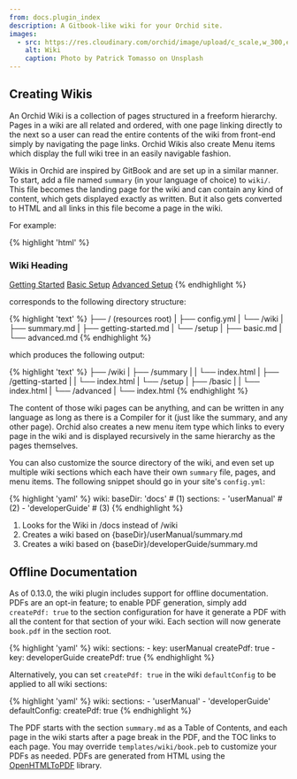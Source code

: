 ```yaml
---
from: docs.plugin_index
description: A Gitbook-like wiki for your Orchid site. 
images:
  - src: https://res.cloudinary.com/orchid/image/upload/c_scale,w_300,e_blur:150/v1524973072/plugins/wiki.jpg
    alt: Wiki
    caption: Photo by Patrick Tomasso on Unsplash
---
```


## Creating Wikis

An Orchid Wiki is a collection of pages structured in a freeform hierarchy. Pages in a wiki are all related and ordered, 
with one page linking directly to the next so a user can read the entire contents of the wiki from front-end simply by 
navigating the page links. Orchid Wikis also create Menu items which display the full wiki tree in an easily navigable
fashion.

Wikis in Orchid are inspired by GitBook and are set up in a similar manner. To start, add a file named `summary` (in 
your language of choice) to `wiki/`. This file becomes the landing page for the wiki and can contain any kind of 
content, which gets displayed exactly as written. But it also gets converted to HTML and all links in this file become a 
page in the wiki. 

For example: 

{% highlight 'html' %}
### Wiki Heading

[Getting Started](getting-started.md)
[Basic Setup](setup/basic.md)
[Advanced Setup](setup/advanced.md)
{% endhighlight %}

corresponds to the following directory structure:

{% highlight 'text' %}
├── / (resources root)
|   ├── config.yml
|   └── /wiki
|       ├── summary.md
|       ├── getting-started.md
|       └── /setup
|           ├── basic.md
|           └── advanced.md
{% endhighlight %}

which produces the following output:

{% highlight 'text' %}
├── /wiki
|   ├── /summary
|   |   └── index.html
|   ├── /getting-started
|   |   └── index.html
|   └── /setup
|       ├── /basic
|       |   └── index.html
|       └── /advanced
|           └── index.html
{% endhighlight %}

The content of those wiki pages can be anything, and can be written in any language as long as there is a Compiler for 
it (just like the summary, and any other page). Orchid also creates a new menu item type which links to every page in 
the wiki and is displayed recursively in the same hierarchy as the pages themselves. 

You can also customize the source directory of the wiki, and even set up multiple wiki sections which each have their 
own `summary` file, pages, and menu items. The following snippet should go in your site's `config.yml`:

{% highlight 'yaml' %}
wiki:
  baseDir: 'docs'  # (1) 
  sections:
    - 'userManual'  # (2)
    - 'developerGuide'  # (3)
{% endhighlight %}

1) Looks for the Wiki in /docs instead of /wiki
2) Creates a wiki based on {baseDir}/userManual/summary.md
3) Creates a wiki based on {baseDir}/developerGuide/summary.md

## Offline Documentation

As of 0.13.0, the wiki plugin includes support for offline documentation. PDFs are an opt-in feature; to enable PDF 
generation, simply add `createPdf: true` to the section configuration for have it generate a PDF with all the content 
for that section of your wiki. Each section will now generate `book.pdf` in the section root.

{% highlight 'yaml' %}
wiki: 
  sections:
    - key: userManual
      createPdf: true
    - key: developerGuide
      createPdf: true
{% endhighlight %}

Alternatively, you can set `createPdf: true` in the wiki `defaultConfig` to be applied to all wiki sections:

{% highlight 'yaml' %}
wiki: 
  sections:
    - 'userManual'
    - 'developerGuide'
  defaultConfig:
    createPdf: true
{% endhighlight %}

The PDF starts with the section `summary.md` as a Table of Contents, and each page in the wiki starts after a page break
in the PDF, and the TOC links to each page. You may override `templates/wiki/book.peb` to customize your PDFs as needed.
PDFs are generated from HTML using the [OpenHTMLToPDF](https://github.com/danfickle/openhtmltopdf) library.